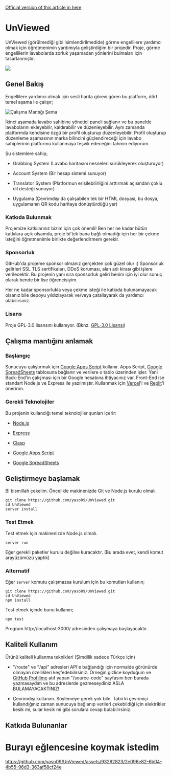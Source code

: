 
[Official version of this article in here](README.md)

# UnViewed

  

UnViewed (görülmediği gibi isimlendirilmedide) görme engellilere yardımcı olmak için öğretmenimin yardımıyla geliştirdiğim bir projedir. Proje, görme engellilerin lavabolarda zorluk yaşamadan yönlerini bulmaları için tasarlanmıştır.

[![](https://visitor-badge.laobi.icu/badge?page_id=yaso09.unviewed)](#)

  

## Genel Bakış

  

Engellilere yardımcı olmak için sesli harita görevi gören bu platform, dört temel aşama ile çalışır;

  

![Çalışma Mantığı Şema](https://github.com/yaso09/UnViewed/assets/93262823/14be1df3-4432-4dd4-b737-f60e6509625e)

  

İkinci aşamada lavabo sahibine yönetici paneli sağlanır ve bu panelde lavabolarını ekleyebilir, kaldırabilir ve düzenleyebilir. Aynı zamanda platformda kendisine özgü bir profil oluşturup düzenleyebilir. Profil oluşturup düzenleme aşamasının marka bilincini güçlendireceği için lavabo sahiplerinin platformu kullanmaya teşvik edeceğini tahmin ediyorum.

  

Şu sistemlere sahip;

* Grabbing System (Lavabo haritasını nesneleri sürükleyerek oluşturuyor)

* Account System (Bir hesap sistemi sunuyor)

* Translator System (Platformun erişilebilirliğini arttırmak açısından çoklu dil desteği sunuyor)

* Uygulama (Çevrimdışı da çalışabilen tek bir HTML dosyası, bu dosya, uygulamanın QR kodu haritaya dönüştürdüğü yer)

  

### Katkıda Bulunmak

  

Projemize katkılarınız bizim için çok önemli! Ben her ne kadar bütün katkılara açık olsamda, proje bi'tek bana bağlı olmadığı için her bir çekme isteğini öğretmenimle birlikte değerlendirmem gerekir.

  

### Sponsorluk

  

GitHub'da projeme sponsor olmanız gerçekten çok güzel olur :) Sponsorluk gelirleri SSL TLS sertifikaları, DDoS koruması, alan adı kirası gibi işlere verilecektir. Bu projenin yanı sıra sponsorluk geliri benim için iyi olur sonuç olarak bende bir lise öğrencisiyim.

  

Her ne kadar sponsorlukla veya çekme isteği ile katkıda bulunamayacak olsanız bile depoyu yıldızlayarak ve/veya çatallayarak da yardımcı olabilirsiniz.

  

### Lisans

  

Proje GPL-3.0 lisansını kullanıyor. (Bknz. [GPL-3.0 Lisansı](LICENSE))

  

## Çalışma mantığını anlamak

  

### Başlangıç

  

Sunucuyu çalıştırmak için [Google Apps Script](https://script.google.com) kullanır. Apps Script, [Google SpreadSheets](https://docs.google.com/spreadsheets) tablosuna bağlanır ve verilere o tablo üzerinden işler. Yani Back-End'in çalışması için bir Google hesabına ihtiyacınız var. Front-End ise standart Node.js ve Express ile yazılmıştır. Kullanmak için [Vercel](https://vercel.com)'i ve [Replit](https://replit.com)'i öneririm.

  

### Gerekli Teknolojiler

  

Bu projenin kullandığı temel teknolojiler şunları içerir:

  

* [Node.js](https://nodejs.org)

* [Express](https://expressjs.com)

* [Clasp](https://github.com/google/clasp)

* [Google Apps Script](https://script.google.com)

* [Google SpreadSheets](https://docs.google.com/spreadsheets)

  

## Geliştirmeye başlamak

  

Bi'bismillah çekelim. Öncelikle makinenizde Git ve Node.js kurulu olmalı.

  

    git clone https://github.com/yaso09/UnViewed.git
    cd UnViewed
    server install



### Test Etmek

  

Test etmek için makinenizde Node.js olmalı.

    server run

  

Eğer gerekli paketler kurulu değilse kuracaktır. (Bu arada evet, kendi komut arayüzümüzü yaptık)

  

### Alternatif

  

Eğer ```server``` komutu çalışmazsa kurulum için bu komutları kullanın;

    git clone https://github.com/yaso09/UnViewed.git
    cd UnViewed
    npm install

Test etmek içinde bunu kullanın;

    npm test


Program http://localhost:3000/ adresinden çalışmaya başlayacaktır.

  

## Kaliteli Kullanım

Ürünü kaliteli kullanma teknikleri (Şimdilik sadece Türkçe için)

* "/route" ve "/api" adresleri API'e bağlandığı için normalde görünürde olmayan özellikleri keşfedebilirsiniz. Örneğin gizlice koyduğum ve [GitHub Profilime](https://github.com/yaso09) atıf yapan "/source-code" sayfasını ben burada yazmasaydım ve bu adreslerde gezmeseydiniz ASLA BULAMAYACAKTINIZ!

* Çevrimdışı kullanım. Söylemeye gerek yok bile. Tabii ki çevrimiçi kullandığınız zaman sunucuya bağlanıp verileri çekebildiği için elektrikler kesik mi, sular kesik mi gibi sorulara cevap bulabilirsiniz.

## Katkıda Bulunanlar

<!-- ALL-CONTRIBUTORS-LIST:START - Do not remove or modify this section -->
<!-- prettier-ignore-start -->
<!-- markdownlint-disable -->

<!-- markdownlint-restore -->
<!-- prettier-ignore-end -->

<!-- ALL-CONTRIBUTORS-LIST:END -->

# Burayı eğlencesine koymak istedim

https://github.com/yaso09/UnViewed/assets/93262823/2e096e82-6b04-4b55-96d3-363af58cf24e